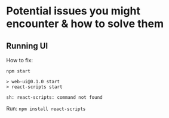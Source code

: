 # Potential issues you might encounter & how to solve them

## Running UI

How to fix: 

```
npm start

> web-ui@0.1.0 start
> react-scripts start

sh: react-scripts: command not found
```

Run: `npm install react-scripts`